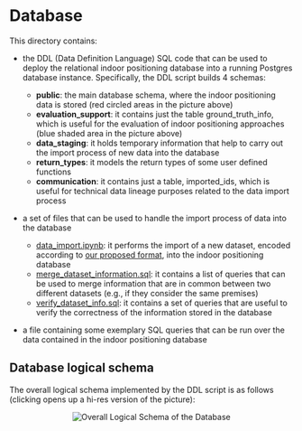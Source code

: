 # Database

This directory contains:
* the DDL (Data Definition Language) SQL code that can be used to deploy the relational indoor positioning database into a running Postgres database instance. Specifically, the DDL script builds 4 schemas:
  * **public**: the main database schema, where the indoor positioning data is stored (red circled areas in the picture above)
  * **evaluation_support**: it contains just the table ground_truth_info, which is useful for the evaluation of indoor positioning approaches (blue shaded area in the picture above)
  * **data_staging**: it holds temporary information that help to carry out the import process of new data into the database
  * **return_types**: it models the return types of some user defined functions
  * **communication**: it contains just a table, imported_ids, which is useful for technical data lineage purposes related to the data import process

* a set of files that can be used to handle the import process of data into the database
   * [data_import.ipynb](https://github.com/dslab-uniud/Database-indoor/blob/main/Database/data_import.ipynb): it performs the import of a new dataset, encoded according to [our proposed format](https://github.com/dslab-uniud/Database-indoor/blob/main/Datasets/README.md), into the indoor positioning database
   * [merge_dataset_information.sql](https://github.com/dslab-uniud/Database-indoor/tree/main/Database/merge_dataset_information.sql): it contains a list of queries that can be used to merge information that are in common between two different datasets (e.g., if they consider the same premises)
   * [verify_dataset_info.sql](https://github.com/dslab-uniud/Database-indoor/tree/main/Database/verify_dataset_info.sql): it contains a set of queries that are useful to verify the correctness of the information stored in the database
* a file containing some exemplary SQL queries that can be run over the data contained in the indoor positioning database


## Database logical schema

The overall logical schema implemented by the DDL script is as follows (clicking opens up a hi-res version of the picture):

<p align="center">
<img src="https://user-images.githubusercontent.com/45127628/170011003-fc2e5b72-3e69-4fe6-8d15-e3222fc01237.png" alt="Overall Logical Schema of the Database" />
</p>

